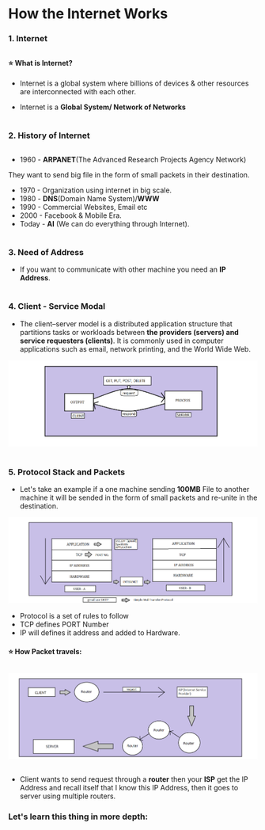 # How the Internet Works

### 1. Internet

##

<h4>⭐ What is Internet?</h4>

- Internet is a global system where billions of devices & other resources are interconnected with each other.

- Internet is a **Global System/ Network of Networks**

#

### 2. History of Internet

##

- 1960 - **ARPANET**(The Advanced Research Projects Agency Network)

They want to send big file in the form of small packets in their destination.

- 1970 - Organization using internet in big scale.
- 1980 - **DNS**(Domain Name System)/**WWW**
- 1990 - Commercial Websites, Email etc
- 2000 - Facebook & Mobile Era.
- Today - **AI** (We can do everything through Internet).

#

### 3. Need of Address

- If you want to communicate with other machine you need an **IP Address**.

#

### 4. Client - Service Modal

- The client–server model is a distributed application structure that partitions tasks or workloads between **the providers (servers) and service requesters (clients)**. It is commonly used in computer applications such as email, network printing, and the World Wide Web.


<div align="center">
    <img src="./assets/Server%20-%20Client%20Modal.png" width="600" />
</div>

#

### 5. Protocol Stack and Packets

- Let's take an example if a one machine sending **100MB** File to another machine it will be sended in the form of small packets and re-unite in the destination.

<div align="center">
    <img src="./assets/Protocol%20STack.png" width="700" />
</div>

- Protocol is a set of rules to follow
- TCP defines PORT Number
- IP will defines it address and added to Hardware.

<h4>⭐ How Packet travels:</h4> 

##

<div align="center">
    <img src="./assets/Packet%20Travel.png" width="700" />
</div>

##

- Client wants to send request through a **router** then your **ISP** get the IP Address and recall itself that I know this IP Address, then it goes to server using multiple routers.

### Let's learn this thing in more depth:

